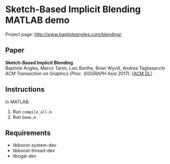 Sketch-Based Implicit Blending MATLAB demo
=====

Project page: http://www.baptisteangles.com/blending/

## Paper

**Sketch-Based Implicit Blending**  
Baptiste Angles, Marco Tarini, Loic Barthe, Brian Wyvill, Andrea Tagliasacchi  
*ACM Transaction on Graphics (Proc. SIGGRAPH Asia 2017)*. [[ACM DL](https://dl.acm.org/citation.cfm?id=3130825)]

## Instructions

In MATLAB:
1. Run `compile_all.m`
2. Run `Demo.m`

## Requirements

- libboost-system-dev
- libboost-thread-dev
- libcgal-dev



